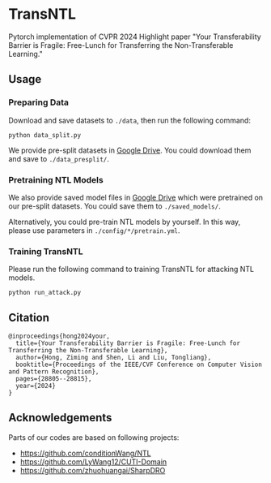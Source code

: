 # TransNTL
Pytorch implementation of CVPR 2024 Highlight paper "Your Transferability Barrier is Fragile: Free-Lunch for Transferring the Non-Transferable Learning."

## Usage

### Preparing Data
Download and save datasets to `./data`, then run the following command:
```
python data_split.py
```
We provide pre-split datasets in [Google Drive](https://drive.google.com/drive/folders/1j5K3nimlyP2Bzw_T32Fy3PqbOPlBdnLQ?usp=sharing). You could download them and save to `./data_presplit/`.

### Pretraining NTL Models
We also provide saved model files in [Google Drive](https://drive.google.com/drive/folders/1j5K3nimlyP2Bzw_T32Fy3PqbOPlBdnLQ?usp=sharing) which were pretrained on our pre-split datasets. You could save them to `./saved_models/`.

Alternatively, you could pre-train NTL models by yourself. In this way, please use parameters in `./config/*/pretrain.yml`.

### Training TransNTL
Please run the following command to training TransNTL for attacking NTL models.
```
python run_attack.py
```

## Citation
```
@inproceedings{hong2024your,
  title={Your Transferability Barrier is Fragile: Free-Lunch for Transferring the Non-Transferable Learning},
  author={Hong, Ziming and Shen, Li and Liu, Tongliang},
  booktitle={Proceedings of the IEEE/CVF Conference on Computer Vision and Pattern Recognition},
  pages={28805--28815},
  year={2024}
}
```

## Acknowledgements
Parts of our codes are based on following projects: 
- https://github.com/conditionWang/NTL
- https://github.com/LyWang12/CUTI-Domain
- https://github.com/zhuohuangai/SharpDRO


